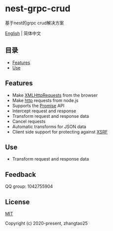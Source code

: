 # nest-grpc-crud

基于nest的grpc crud解决方案

[English](./README.md) | 简体中文

## 目录

  - [Features](#Features)
  - [Use](#Use)
  

## Features

- Make [XMLHttpRequests](https://developer.mozilla.org/en-US/docs/Web/API/XMLHttpRequest) from the browser
- Make [http](http://nodejs.org/api/http.html) requests from node.js
- Supports the [Promise](https://developer.mozilla.org/en-US/docs/Web/JavaScript/Reference/Global_Objects/Promise) API
- Intercept request and response
- Transform request and response data
- Cancel requests
- Automatic transforms for JSON data
- Client side support for protecting against [XSRF](http://en.wikipedia.org/wiki/Cross-site_request_forgery)

## Use
- Transform request and response data

## Feedback

QQ group: 1042755904

## License

[MIT](http://opensource.org/licenses/MIT)

Copyright (c) 2020-present, zhangtao25
